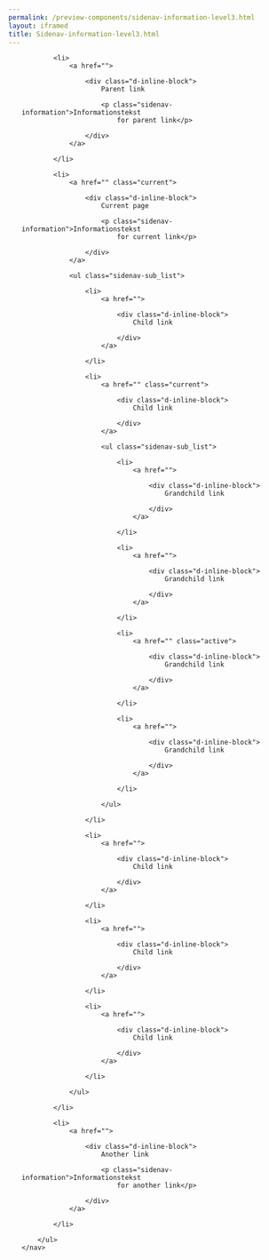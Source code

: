 ```yaml
--- 
permalink: /preview-components/sidenav-information-level3.html
layout: iframed 
title: Sidenav-information-level3.html
---
```

<div class="container mt-6 mb-6">
    <nav>
        <ul class="sidenav-list">

            <li>
                <a href="">

                    <div class="d-inline-block">
                        Parent link

                        <p class="sidenav-information">Informationstekst
                            for parent link</p>

                    </div>
                </a>

            </li>

            <li>
                <a href="" class="current">

                    <div class="d-inline-block">
                        Current page

                        <p class="sidenav-information">Informationstekst
                            for current link</p>

                    </div>
                </a>

                <ul class="sidenav-sub_list">

                    <li>
                        <a href="">

                            <div class="d-inline-block">
                                Child link

                            </div>
                        </a>

                    </li>

                    <li>
                        <a href="" class="current">

                            <div class="d-inline-block">
                                Child link

                            </div>
                        </a>

                        <ul class="sidenav-sub_list">

                            <li>
                                <a href="">

                                    <div class="d-inline-block">
                                        Grandchild link

                                    </div>
                                </a>

                            </li>

                            <li>
                                <a href="">

                                    <div class="d-inline-block">
                                        Grandchild link

                                    </div>
                                </a>

                            </li>

                            <li>
                                <a href="" class="active">

                                    <div class="d-inline-block">
                                        Grandchild link

                                    </div>
                                </a>

                            </li>

                            <li>
                                <a href="">

                                    <div class="d-inline-block">
                                        Grandchild link

                                    </div>
                                </a>

                            </li>

                        </ul>

                    </li>

                    <li>
                        <a href="">

                            <div class="d-inline-block">
                                Child link

                            </div>
                        </a>

                    </li>

                    <li>
                        <a href="">

                            <div class="d-inline-block">
                                Child link

                            </div>
                        </a>

                    </li>

                    <li>
                        <a href="">

                            <div class="d-inline-block">
                                Child link

                            </div>
                        </a>

                    </li>

                </ul>

            </li>

            <li>
                <a href="">

                    <div class="d-inline-block">
                        Another link

                        <p class="sidenav-information">Informationstekst
                            for another link</p>

                    </div>
                </a>

            </li>

        </ul>
    </nav>
</div>